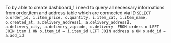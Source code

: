  To by able to create dashboard_1 i need to query all necessary informations 
 from order,item and address table which are connected via ID
`SELECT
  o.order_id,
  i.item_price,
  o.quantity,
  i.item_cat,
  i.item_name,
  o.created_at,
  a.delivery_address1,
  a.delivery_address2,
  a.delivery_city,
  a.delivery_zipcode,
  o.delivery 
FROM
  orders o
  LEFT JOIN item i ON o.item_id = i.item_id
  LEFT JOIN address a ON o.add_id = a.add_id`
